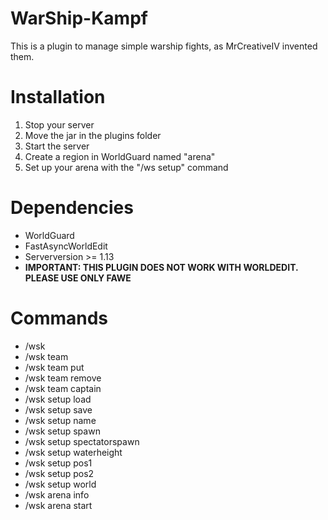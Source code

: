 # WarShip-Kampf
This is a plugin to manage simple warship fights, as MrCreativeIV invented them. 

# Installation
1. Stop your server
2. Move the jar in the plugins folder
3. Start the server
4. Create a region in WorldGuard named "arena"
5. Set up your arena with the "/ws setup" command

# Dependencies
- WorldGuard
- FastAsyncWorldEdit
- Serverversion >= 1.13
- **IMPORTANT: THIS PLUGIN DOES NOT WORK WITH WORLDEDIT. PLEASE USE ONLY FAWE** 

# Commands
- /wsk
- /wsk team
- /wsk team put
- /wsk team remove
- /wsk team captain
- /wsk setup load
- /wsk setup save
- /wsk setup name
- /wsk setup spawn
- /wsk setup spectatorspawn
- /wsk setup waterheight
- /wsk setup pos1
- /wsk setup pos2
- /wsk setup world
- /wsk arena info
- /wsk arena start